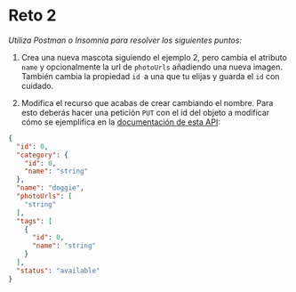 # Reto 2
_Utiliza Postman o Insomnia para resolver los siguientes puntos:_

1. Crea una nueva mascota siguiendo el ejemplo 2, pero cambia el atributo `name` y opcionalmente la url de `photoUrls` añadiendo una nueva imagen. También cambia la propiedad `id `a una que tu elijas y guarda el `id` con cuidado.

1. Modifica el recurso que acabas de crear cambiando el nombre. Para esto deberás hacer una petición `PUT` con el id del objeto a modificar cómo se ejemplifica en la [documentación de esta API](https://petstore.swagger.io/#/pet/updatePet):


```json
{
  "id": 0,
  "category": {
    "id": 0,
    "name": "string"
  },
  "name": "doggie",
  "photoUrls": [
    "string"
  ],
  "tags": [
    {
      "id": 0,
      "name": "string"
    }
  ],
  "status": "available"
}
```